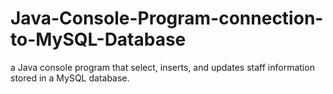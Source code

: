 # Java-Console-Program-connection-to-MySQL-Database
a Java console program that select, inserts, and updates staff information stored in a MySQL database.
